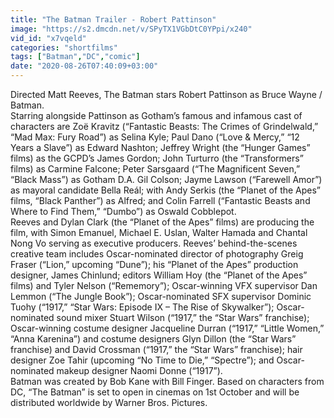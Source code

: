 ```yaml
---
title: "The Batman Trailer - Robert Pattinson"
image: "https://s2.dmcdn.net/v/SPyTX1VGbDtC0YPpi/x240"
vid_id: "x7vqeld"
categories: "shortfilms"
tags: ["Batman","DC","comic"]
date: "2020-08-26T07:40:09+03:00"
---
```

Directed Matt Reeves, The Batman stars Robert Pattinson as Bruce Wayne / Batman.  <br>Starring alongside Pattinson as Gotham’s famous and infamous cast of characters are Zoë Kravitz (“Fantastic Beasts: The Crimes of Grindelwald,” “Mad Max: Fury Road”) as Selina Kyle; Paul Dano (“Love &amp; Mercy,” “12 Years a Slave”) as Edward Nashton; Jeffrey Wright (the “Hunger Games” films) as the GCPD’s James Gordon; John Turturro (the “Transformers” films) as Carmine Falcone; Peter Sarsgaard (“The Magnificent Seven,” “Black Mass”) as Gotham D.A. Gil Colson; Jayme Lawson (“Farewell Amor”) as mayoral candidate Bella Reál; with Andy Serkis (the “Planet of the Apes” films, “Black Panther”) as Alfred; and Colin Farrell (“Fantastic Beasts and Where to Find Them,” “Dumbo”) as Oswald Cobblepot.  <br>Reeves and Dylan Clark (the “Planet of the Apes” films) are producing the film, with Simon Emanuel, Michael E. Uslan, Walter Hamada and Chantal Nong Vo serving as executive producers. Reeves’ behind-the-scenes creative team includes Oscar-nominated director of photography Greig Fraser (“Lion,” upcoming “Dune”); his “Planet of the Apes” production designer, James Chinlund; editors William Hoy (the “Planet of the Apes” films) and Tyler Nelson (“Rememory”); Oscar-winning VFX supervisor Dan Lemmon (“The Jungle Book”); Oscar-nominated SFX supervisor Dominic Tuohy (“1917,” “Star Wars: Episode IX – The Rise of Skywalker”); Oscar-nominated sound mixer Stuart Wilson (“1917,” the “Star Wars” franchise); Oscar-winning costume designer Jacqueline Durran (“1917,” “Little Women,” “Anna Karenina”) and costume designers Glyn Dillon (the “Star Wars” franchise) and David Crossman (“1917,” the “Star Wars” franchise); hair designer Zoe Tahir (upcoming “No Time to Die,” “Spectre”); and Oscar-nominated makeup designer Naomi Donne (“1917”).  <br>Batman was created by Bob Kane with Bill Finger. Based on characters from DC, “The Batman” is set to open in cinemas on 1st October and will be distributed worldwide by Warner Bros. Pictures.
